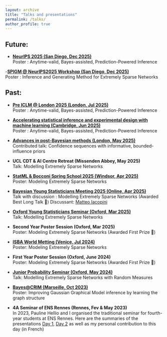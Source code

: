 ```yaml
---
layout: archive
title: "Talks and presentations"
permalink: /talks/
author_profile: true
---
```


## Future:

- **[NeurIPS 2025 (San Diego, Dec 2025)](https://neurips.cc/Conferences/2025)**\
Poster : Anytime-valid, Bayes-assisted, Prediction-Powered Inference

-**[SPIGM @ NeurIPS2025 Workshop (San Diego, Dec 2025)](https://spigmworkshopv3.github.io)**\
Poster : Inference and Generating Method for Extremely Sparse Networks

## Past:

- **[Pre ICLM @ London 2025 (London, Jul 2025)](https://sites.google.com/u/0/d/1nKYcypo8T-HhQW07yZA-mpwHq4dUhD8l/preview?pli=1&authuser=0)**\
Poster : Anytime-valid, Bayes-assisted, Prediction-Powered Inference

- **[Accelerating statistical inference and experimental design with machine learning (Cambridge, Jun 2025)](https://www.newton.ac.uk/event/RCLW03/)**\
Poster : Anytime-valid, Bayes-assisted, Prediction-Powered Inference

- **[Advances in post-Bayesian methods (London, May 2025)](https://postbayes.github.io/workshop2025/)**\
Contributed talk: Confidence sequences with informative, bounded-influence priors

- **UCL CDT & AI Centre Retreat (Missenden Abbey, May 2025)**\
Talk: Modelling Extremely Sparse Networks

- **[StatML & Bocconi Spring School 2025 (Windsor, Apr 2025)](https://statml.io/index.php/statml-bocconi-spring-school-2025-uk-edition/)**\
Poster: Modeling Extremely Sparse Networks

- **[Bayesian Young Statisticians Meeting 2025 (Online, Apr 2025)](https://baysm2025.github.io)**\
Talk with discussion : Modelling Extremely Sparse Networks (Awarded Best Long Talk 🥇)
Discussant: [Matteo Iacopini](https://matteoiacopini.github.io)

- **[Oxford Young Statisticians Seminar (Oxford, Mar 2025)](https://youngstatmlseminar.github.io/)**\
Talk: Modelling Extremely Sparse Networks

- **Second Year Poster Session (Oxford, Mar 2025)** \
Poster: Modeling Extremely Sparse Networks (Awarded First Prize 🥇)

- **[ISBA World Metting (Venice, Jul 2024)](https://www.unive.it/web/en/2208/home)** \
Poster: Modeling Extremely Sparse Networks

- **First Year Poster Session (Oxford, June 2024)** \
Poster: Modeling Extremely Sparse Networks (Awarded First Prize 🥇)


- **[Junior Probability Seminar (Oxford, May 2024)](https://talks.ox.ac.uk/talks/series/id/a1fca4a2-7a77-4fa8-94aa-d9a817bce157)** \
Talk: Modelling Extremely Sparse Networks with Random Measures

- **[Bayes@CRIM (Marseille, Oct 2023)](https://bayesatcirm.github.io/2023/)** \
Poster: Improving Gaussian Graphical Model inference by learning the graph structure <a href="https://valentinkil.github.io/files/pdf/PosterMarseille.pdf" class="special-link"><i class="fas fa-fw fa-file-pdf zoom" aria-hidden="true"></i></a>

- **4A Seminar of ENS Rennes (Rennes, Fev & May 2023)** \
In 2023, Pauline Hellio and I organised the traditional seminar for fourth-year students at ENS Rennes. Here are the summaries of the presentations [Day 1](/files/pdf/Journee4A.pdf), [Day 2](/files/pdf/Journee4A2.pdf) as well as my personal contribution to this day (in French) <a href="https://valentinkil.github.io/files/pdf/LGN.pdf" class="special-link"><i class="fas fa-fw fa-file-pdf zoom" aria-hidden="true"></i></a>



